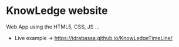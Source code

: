 # KnowLedge website

Web App using the HTML5, CSS, JS ...

- Live example -> https://idrabassa.github.io/KnowLedgeTimeLine/
